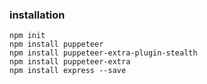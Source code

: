 ### installation
```
npm init
npm install puppeteer
npm install puppeteer-extra-plugin-stealth
npm install puppeteer-extra
npm install express --save

```
